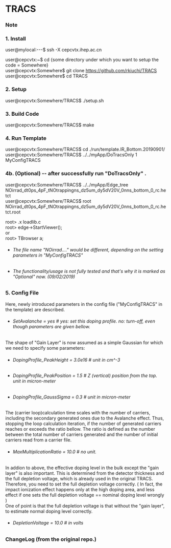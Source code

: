# TRACS

### Note

### 1. Install
user@mylocal:---$ ssh -X cepcvtx.ihep.ac.cn  
  
user@cepcvtx:~$ cd {some directory under which you want to setup the code = Somewhere}  
user@cepcvtx:Somewhere$ git clone https://github.com/rkiuchi/TRACS  
user@cepcvtx:Somewhere$ cd TRACS   

### 2. Setup
user@cepcvtx:Somewhere/TRACS$ ./setup.sh

### 3. Build Code
user@cepcvtx:Somewhere/TRACS$ make

### 4. Run Template 
user@cepcvtx:Somewhere/TRACS$ cd ./run/template.IR_Bottom.20190901/   
user@cepcvtx:Somewhere/TRACS$ ../../myApp/DoTracsOnly 1 MyConfigTRACS  

### 4b. (Optional) -- after successfully run "DoTracsOnly" .   
user@cepcvtx:Somewhere/TRACS$ ../../myApp/Edge_tree NOirrad_dt0ps_4pF_tNOtrappingns_dz5um_dy5dV20V_0nns_bottom_0_rc.hetct  
user@cepcvtx:Somewhere/TRACS$ root NOirrad_dt0ps_4pF_tNOtrappingns_dz5um_dy5dV20V_0nns_bottom_0_rc.hetct.root  
  
root> .x loadlib.c  
root> edge->StartViewer();  
or   
root> TBrowser a;  


- ###### The file name "NOirrad...." would be different, depending on the setting parameters in "MyConfigTRACS"   
- ###### The functionality/usage is not fully tested and that's why it is marked as "Optional" now. (09/02/2019)

### 5. Config File
Here, newly introduced parameters in the config file ("MyConfigTRACS" in the template) are described.  

- ###### SetAvalanche = yes   # yes: set this doping profile.  no: turn-off, even though parameters are given bellow.  

The shape of "Gain Layer" is now assumed as a simple Gaussian for which we need to specify some parameters:  
- ###### DopingProfile_PeakHeight   = 3.0e16       # unit in  cm^-3  
- ###### DopingProfile_PeakPosition = 1.5          # Z (vertical) position from the top. unit in micron-meter   
- ###### DopingProfile_GaussSigma  = 0.3           # unit in micron-meter  

The (carrier loop)calculation time scales with the number of carriers, including the secondary generated ones due to the Avalanche effect.
Thus, stopping the loop calculation iteration, if the number of generated carriers reaches or exceeds the ratio bellow. The ratio
is defined as the number between the total number of carriers generated and the number of initial carriers read from a carrier file.  
- ###### MaxMultiplicationRatio = 10.0         # no unit.   

In addion to above, the effective doping level in the bulk except the "gain layer" is also important.
This is determined from the detector thickness and the full depletion voltage, which is already used in the original TRACS.
Therefore, you need to set the full depletion voltage correctly. ( In fact, the impact ionization effect happens only 
at the high doping area, and less effect if one sets the full depletion voltage == nominal doping level wrongly )   
One of point is that the full depletion voltage is that without the "gain layer", to estimate normal doping level correctly.
- ###### DepletionVoltage = 10.0 # in volts   


### ChangeLog (from the original repo.)

